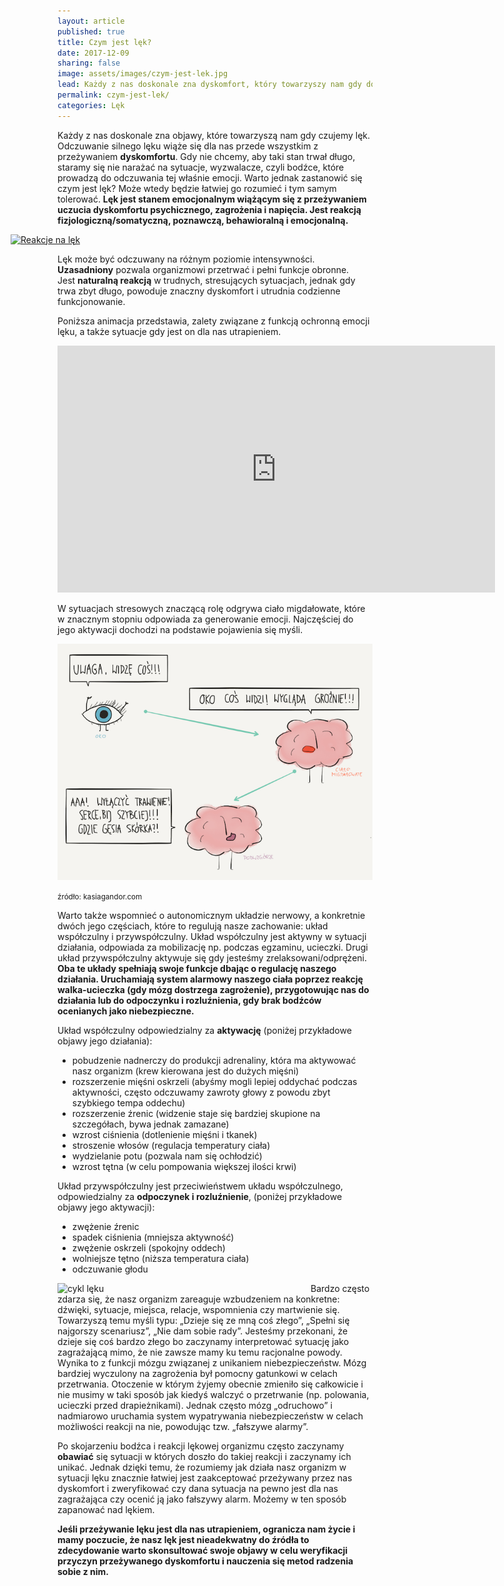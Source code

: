 ```yaml
---
layout: article
published: true
title: Czym jest lęk?
date: 2017-12-09
sharing: false
image: assets/images/czym-jest-lek.jpg
lead: Każdy z nas doskonale zna dyskomfort, który towarzyszy nam gdy doświadczamy lęku. Warto zastanowić się czym on jest
permalink: czym-jest-lek/
categories: Lęk
---
```


Każdy z nas doskonale zna objawy, które towarzyszą nam gdy czujemy lęk. Odczuwanie silnego lęku wiąże się dla
nas przede wszystkim z przeżywaniem **dyskomfortu**. Gdy nie chcemy, aby taki stan trwał długo, staramy się nie 
narażać na sytuacje, wyzwalacze, czyli bodźce, które prowadzą do odczuwania tej właśnie emocji. Warto jednak 
zastanowić się czym jest lęk? Może wtedy będzie łatwiej go rozumieć i tym samym tolerować. **Lęk jest stanem 
emocjonalnym wiążącym się z przeżywaniem uczucia dyskomfortu psychicznego, zagrożenia i napięcia. Jest 
reakcją fizjologiczną/somatyczną, poznawczą, behawioralną i emocjonalną.**

<p style="position: relative; left: -75px">
<a href="{{root_url}}/assets/images/reakcje-na-lek-large.png" target="_blank">
<img src="{{root_url}}/assets/images/reakcje-na-lek.png" alt="Reakcje na lęk" />
</a>
</p>

Lęk może być odczuwany na różnym poziomie intensywności. **Uzasadniony** pozwala organizmowi przetrwać i pełni 
funkcje obronne. Jest **naturalną reakcją** w trudnych, stresujących sytuacjach, jednak gdy trwa zbyt długo, 
powoduje znaczny dyskomfort i utrudnia codzienne funkcjonowanie.

Poniższa animacja przedstawia, zalety związane z funkcją ochronną emocji lęku, a także sytuacje gdy jest on 
dla nas utrapieniem.

<iframe width="700" height="395" src="https://www.youtube-nocookie.com/embed/w1sHAGAuceE" frameborder="0" allowfullscreen></iframe>

W sytuacjach stresowych znaczącą rolę odgrywa ciało migdałowate, które w znacznym stopniu odpowiada za 
generowanie emocji. Najczęściej do jego aktywacji dochodzi na podstawie pojawienia się myśli. 

![od bodźca do reakcji](/assets/images/KASIRYSIK-99-1024x768.png)

<span style="font-size: smaller">źródło: kasiagandor.com</span>

Warto także wspomnieć o autonomicznym układzie nerwowy, a konkretnie dwóch jego częściach, które to regulują 
nasze zachowanie: układ współczulny i przywspółczulny. Układ współczulny jest aktywny w sytuacji działania, 
odpowiada za mobilizację np. podczas egzaminu, ucieczki. Drugi układ przywspółczulny aktywuje się gdy jesteśmy 
zrelaksowani/odprężeni. **Oba te układy spełniają swoje funkcje dbając o regulację naszego działania. Uruchamiają 
system alarmowy naszego ciała poprzez reakcję walka-ucieczka (gdy mózg dostrzega zagrożenie), przygotowując nas 
do działania lub do odpoczynku i rozluźnienia, gdy brak bodźców ocenianych jako niebezpieczne.**

Układ współczulny odpowiedzialny za **aktywację** (poniżej przykładowe objawy jego działania):
* pobudzenie nadnerczy do produkcji adrenaliny, która ma aktywować nasz organizm (krew kierowana jest do dużych mięśni)
* rozszerzenie mięśni oskrzeli (abyśmy mogli lepiej oddychać podczas aktywności, często odczuwamy zawroty głowy z powodu zbyt szybkiego tempa oddechu)
* rozszerzenie źrenic (widzenie staje się bardziej skupione na szczegółach, bywa jednak zamazane)
* wzrost ciśnienia (dotlenienie mięśni i tkanek)
* stroszenie włosów (regulacja temperatury ciała) 
* wydzielanie potu (pozwala nam się ochłodzić)
* wzrost tętna (w celu pompowania większej ilości krwi)

Układ przywspółczulny jest przeciwieństwem układu współczulnego, odpowiedzialny za **odpoczynek i rozluźnienie**, (poniżej przykładowe objawy jego aktywacji):
* zwężenie źrenic 
* spadek ciśnienia (mniejsza aktywność) 
* zwężenie oskrzeli (spokojny oddech) 
* wolniejsze tętno (niższa temperatura ciała) 
* odczuwanie głodu

<img src="{{root_url}}/assets/images/cykl-leku.png" alt="cykl lęku" style="float: left; width: 400px; margin-right: 5px" />

Bardzo często zdarza się, że nasz organizm zareaguje wzbudzeniem na konkretne: dźwięki, sytuacje, miejsca, 
relacje, wspomnienia czy martwienie się. Towarzyszą temu myśli typu: „Dzieje się ze mną coś złego”, „Spełni 
się najgorszy scenariusz”, „Nie dam sobie rady”. Jesteśmy przekonani, że dzieje się coś bardzo złego bo 
zaczynamy interpretować sytuację jako zagrażającą mimo, że nie zawsze mamy ku temu racjonalne powody. Wynika 
to z funkcji mózgu związanej z unikaniem niebezpieczeństw. Mózg bardziej wyczulony na zagrożenia był pomocny 
gatunkowi  w celach przetrwania. Otoczenie w którym żyjemy obecnie zmieniło się całkowicie i nie musimy w taki 
sposób jak kiedyś walczyć o przetrwanie (np. polowania, ucieczki przed drapieżnikami). Jednak często mózg 
„odruchowo” i nadmiarowo uruchamia system wypatrywania niebezpieczeństw w celach możliwości reakcji na nie, 
powodując tzw. „fałszywe alarmy”.

Po skojarzeniu bodźca i reakcji lękowej organizmu często zaczynamy **obawiać** się sytuacji w których doszło do 
takiej reakcji i zaczynamy ich unikać. Jednak dzięki temu, że rozumiemy jak działa nasz organizm w sytuacji 
lęku znacznie łatwiej jest zaakceptować przeżywany przez nas dyskomfort i zweryfikować czy dana sytuacja na 
pewno jest dla nas zagrażająca czy ocenić ją jako fałszywy alarm. Możemy w ten sposób zapanować nad lękiem.  

**Jeśli przeżywanie lęku jest dla nas utrapieniem, ogranicza nam życie i mamy poczucie, że nasz lęk jest 
nieadekwatny do źródła to zdecydowanie warto skonsultować swoje objawy w celu weryfikacji przyczyn przeżywanego 
dyskomfortu i nauczenia się metod radzenia sobie z nim.**
